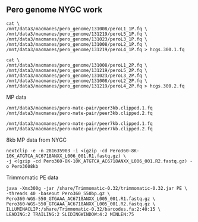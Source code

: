 Pero genome NYGC work
--

    cat \
    /mnt/data3/macmanes/pero_genome/131008/peroL1_1P.fq \
    /mnt/data3/macmanes/pero_genome/131219/peroL5_1P.fq \
    /mnt/data3/macmanes/pero_genome/131023/peroL3_1P.fq \
    /mnt/data3/macmanes/pero_genome/131008/peroL2_1P.fq \
    /mnt/data3/macmanes/pero_genome/131219/peroL4_1P.fq > hcgs.300.1.fq
    
    cat \
    /mnt/data3/macmanes/pero_genome/131008/peroL1_2P.fq \
    /mnt/data3/macmanes/pero_genome/131219/peroL5_2P.fq \
    /mnt/data3/macmanes/pero_genome/131023/peroL3_2P.fq \
    /mnt/data3/macmanes/pero_genome/131008/peroL2_2P.fq \
    /mnt/data3/macmanes/pero_genome/131219/peroL4_2P.fq > hcgs.300.2.fq

MP data

    /mnt/data3/macmanes/pero-mate-pair/peer3kb.clipped.1.fq
    /mnt/data3/macmanes/pero-mate-pair/peer3kb.clipped.2.fq
    
    /mnt/data3/macmanes/pero-mate-pair/peer7kb.clipped.1.fq
    /mnt/data3/macmanes/pero-mate-pair/peer7kb.clipped.2.fq

8kb MP data from NYGC

	nextclip -e -n 281635903 -i <(gzip -cd Pero360-8K-10K_ATGTCA_AC6718ANXX_L006_001.R1.fastq.gz) \
	-j <(gzip -cd Pero360-8K-10K_ATGTCA_AC6718ANXX_L006_001.R2.fastq.gz) -o Pero3608kb

Trimmomatic PE data

    java -Xmx300g -jar /share/Trimmomatic-0.32/trimmomatic-0.32.jar PE \
    -threads 40 -baseout Pero360_550bp.gz \
    Pero360-WGS-550_GTGAAA_AC6718ANXX_L005_001.R1.fastq.gz \
    Pero360-WGS-550_GTGAAA_AC6718ANXX_L005_001.R2.fastq.gz \
    ILLUMINACLIP:/share/Trimmomatic-0.32/barcodes.fa:2:40:15 \
    LEADING:2 TRAILING:2 SLIDINGWINDOW:4:2 MINLEN:75